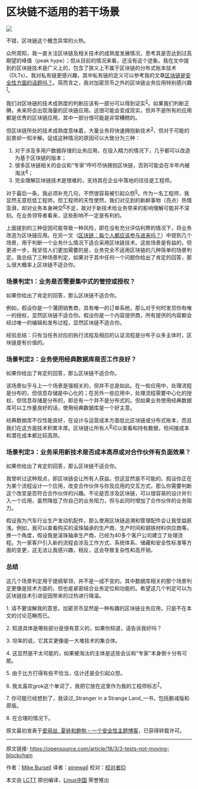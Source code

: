 区块链不适用的若干场景
======

![](https://opensource.com/sites/default/files/styles/image-full-size/public/lead-images/blocks_building.png?itok=eMOT-ire)


不错，区块链这个概念异常的火热。

众所周知，我一直关注区块链及相关技术的成熟度发展情况，思考其是否达到过高期望的峰值（peak hype）；但从目前的情况来看，还没有这个迹象。我在文中提到的区块链技术是广义上的，包含了狭义上不属于区块链的分布式账本技术（DLTs）。我对私有链更感兴趣，其中私有链的定义可以参考我的文章[区块链是安全性方面的话题吗？][1]。简而言之，我对加密货币之外的区块链业务应用特别感兴趣<sup>[1](#footnote1)</sup>。

我们对区块链的技术成熟度的判断应该有一部分可以得到证实<sup>[2](#footnote2)</sup>。如果我们判断正确，未来将会出现海量的区块链应用。这很可能会变成现实，但并不是所有的应用都是优秀的区块链应用，其中一部分很可能是非常糟糕的。

但区块链所处的技术成熟度意味着，大量业务将快速拥抱新技术<sup>[3](#footnote3)</sup>，但对于可能的前景却一知半解。促成这种情况的原因可以大致分为三种：

  1. 对于涉及多用户数据存储的业务应用，在投入精力的情况下，几乎都可以改造为基于区块链的版本；
  2. 很多区块链相关的会议和“专家”呼吁尽快拥抱区块链，否则可能会在半年内被淘汰<sup>[4](#footnote4)</sup>；
  3. 完全理解区块链技术是很难的，支持其在企业中落地的往往是工程师。

对于最后一条，我必须补充几句，不然很容易被引起众怒<sup>[5](#footnote5)</sup>。作为一名工程师，我显然无意贬低工程师。但工程师的天性使然，我们对见到的新鲜事物（亮点）热情澎湃，却对业务本身神交<sup>[6](#footnote6)</sup>不足，故对于新技术给业务带来的影响理解可能并不深刻。在业务领导者看来，这些影响不一定是有利的。

上面提到的三种促因可能导致一种风险，即在没有充分评估利弊的情况下，将业务改造为区块链应用。在另一文（[区块链：每个人都应该参与进来吗？][2]）中提到几个场景，用于判断一个业务什么情况下适合采用区块链技术。这些场景是有益的，但更进一步，我坚信人们更加需要的是，业务完全不适用区块链的几种简单的场景判定。我总结了三种场景判定，如果对于其中任何一个问题你给出了肯定的回答，那么很大概率上区块链不适合你。

### 场景判定1：业务是否需要集中式的管控或授权？

如果你给出了肯定的回答，那么区块链不适合你。

例如，假设你是一个蒲团销售商，具有唯一的订单系统，那么对于何时发货你有唯一的授权，显然区块链不适合你。假设你是一个内容提供商，所有提供的内容都会经过唯一的编辑和发布过程，显然区块链不适合你。

经验总结：只有当任务对应的执行流程及相应的认证流程是分布于众多主体时，区块链是有价值的。

### 场景判定2：业务使用经典数据库是否工作良好？

如果你给出了肯定的回答，那么区块链不适合你。

该场景似乎与上一个场景是强相关的，但并不总是如此。在一些应用中，处理流程是分布的，但信息存储是中心化的；在另外一些应用中，处理流程需要中心化的授权，但信息存储是分布的，即总有一个并不是分布式的。但如果业务使用经典数据库可以工作量良好的话，使用经典数据库是一个好主意。

经典数据库不仅性能良好，在设计与运营成本方面低比区块链或分布式账本，而且我们在这方面技术积累丰厚。区块链让所有人<sup>[8](#footnote8)</sup>可以查看和持有数据，但间接成本和潜在成本都比较高昂。

### 场景判定3：业务采用新技术是否成本高昂或对合作伙伴有负面效果？

如果你给出了肯定的回答，那么区块链不适合你。

我曾听过这种观点，即区块链会让所有人获益。但这显然是不可能的。假设你正在为某个流程设计一个应用，改变合作伙伴与你及应用的交互方式，那么你需要判断这个改变是否符合合作伙伴的兴趣。不论是否涉及区块链，可以很容易的设计并引入一个应用，虽然降低了你自己的业务阻力，但与此同时增加了合作伙伴的业务阻力。

假设我为汽车行业生产发动机配件，那么使用区块链追溯和管理配件会让我受益匪浅。例如，我可以查看购买的滚珠轴承的生产商、生产时间和钢铁材料供应商等。换一个角度，假设我是滚珠轴承生产商，已经为40多个客户公司建立了处理流程。为一家客户引入新的流程会涉及工作方式、系统体系、储藏和安全性标准等方面的变更，这无法让我感兴趣，相反，这会导致复杂性和高开销。

### 总结

这几个场景判定用于提纲挈领，并不是一成不变的。其中数据库相关的那个场景判定更像是技术方面的，但也是紧密结合业务定位和功能的。希望这几个判定可以为区块链技术引进促因带来的过热进行降温。

<a name="footnote1">1</a>\. 请不要误解我的意思，加密货币显然是一种有趣的区块链业务应用，只是不在本文的讨论范畴而已。 

<a name="footnote2">2</a>\. 知道具体是哪些部分是很有意义的，如果你知道，请告诉我好吗？

<a name="footnote3">3</a>\. 坦率的说，它其实更像是一大堆技术的集合体。

<a name="footnote4">4</a>\. 这显然是不太可能的，如果被淘汰的主体是这些会议和“专家”本身倒十分有可能。

<a name="footnote5">5</a>\. 由于比方打得有些不恰当，估计还是会引起众怒。

<a name="footnote6">6</a>\. 我太喜欢grok这个单词了，我把它放在这里作为我的工程师标志<sup>[7](#footnote7)</sup>。

<a name="footnote7">7</a>\. 你可能已经想到了，我读过_Stranger in a Strange Land_一书，包括删减版和原版。

<a name="footnote8">8</a>\. 在合理的情况下。

原文最初发表于[爱丽丝, 夏娃和鲍勃 – 一个安全性主题博客][3]，已获得转载许可。

--------------------------------------------------------------------------------

原文链接: https://opensource.com/article/18/3/3-tests-not-moving-blockchain

作者：[Mike Bursell][a]
译者：[pinewall](https://github.com/pinewall)
校对：[校对者ID](https://github.com/校对者ID)

本文由 [LCTT](https://github.com/LCTT/TranslateProject) 原创编译，[Linux中国](https://linux.cn/) 荣誉推出

[a]:https://opensource.com/users/mikecamel
[1]:https://opensource.com/article/17/12/blockchain-security-topic
[2]:https://aliceevebob.com/2017/09/12/blockchain-should-we-all-play/
[3]:https://aliceevebob.com/2018/02/13/3-tests-for-not-moving-to-blockchain/
